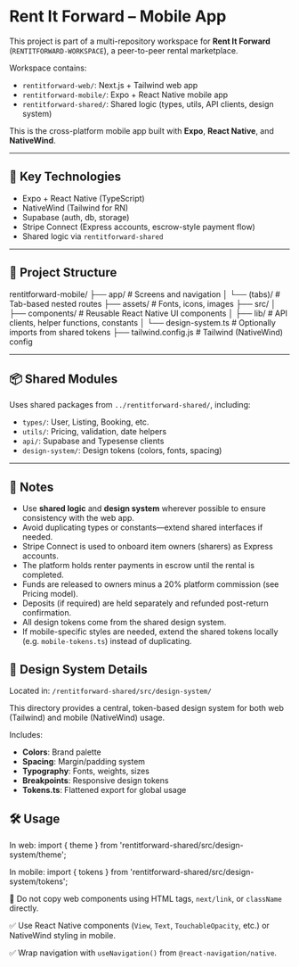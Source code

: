 # Rent It Forward – Mobile App

This project is part of a multi-repository workspace for **Rent It Forward** (`RENTITFORWARD-WORKSPACE`), a peer-to-peer rental marketplace.

Workspace contains:
- `rentitforward-web/`: Next.js + Tailwind web app
- `rentitforward-mobile/`: Expo + React Native mobile app
- `rentitforward-shared/`: Shared logic (types, utils, API clients, design system)

This is the cross-platform mobile app built with **Expo**, **React Native**, and **NativeWind**.

---

## 🔧 Key Technologies

- Expo + React Native (TypeScript)
- NativeWind (Tailwind for RN)
- Supabase (auth, db, storage)
- Stripe Connect (Express accounts, escrow-style payment flow)
- Shared logic via `rentitforward-shared`

---

## 📁 Project Structure
rentitforward-mobile/
├── app/ # Screens and navigation
│ └── (tabs)/ # Tab-based nested routes
├── assets/ # Fonts, icons, images
├── src/
│ ├── components/ # Reusable React Native UI components
│ ├── lib/ # API clients, helper functions, constants
│ └── design-system.ts # Optionally imports from shared tokens
├── tailwind.config.js # Tailwind (NativeWind) config


---

## 📦 Shared Modules

Uses shared packages from `../rentitforward-shared/`, including:
- `types/`: User, Listing, Booking, etc.
- `utils/`: Pricing, validation, date helpers
- `api/`: Supabase and Typesense clients
- `design-system/`: Design tokens (colors, fonts, spacing)

---

## 🧠 Notes

- Use **shared logic** and **design system** wherever possible to ensure consistency with the web app.
- Avoid duplicating types or constants—extend shared interfaces if needed.
- Stripe Connect is used to onboard item owners (sharers) as Express accounts.
- The platform holds renter payments in escrow until the rental is completed.
- Funds are released to owners minus a 20% platform commission (see Pricing model).
- Deposits (if required) are held separately and refunded post-return confirmation.
- All design tokens come from the shared design system.
- If mobile-specific styles are needed, extend the shared tokens locally (e.g. `mobile-tokens.ts`) instead of duplicating.


## 🎨 Design System Details

Located in: `/rentitforward-shared/src/design-system/`

This directory provides a central, token-based design system for both web (Tailwind) and mobile (NativeWind) usage.

Includes:
- **Colors**: Brand palette
- **Spacing**: Margin/padding system
- **Typography**: Fonts, weights, sizes
- **Breakpoints**: Responsive design tokens
- **Tokens.ts**: Flattened export for global usage

## 🛠 Usage

In web:
import { theme } from 'rentitforward-shared/src/design-system/theme';

In mobile:
import { tokens } from 'rentitforward-shared/src/design-system/tokens';

🚫 Do not copy web components using HTML tags, `next/link`, or `className` directly.

✅ Use React Native components (`View`, `Text`, `TouchableOpacity`, etc.) or NativeWind styling in mobile.

✅ Wrap navigation with `useNavigation()` from `@react-navigation/native`.
